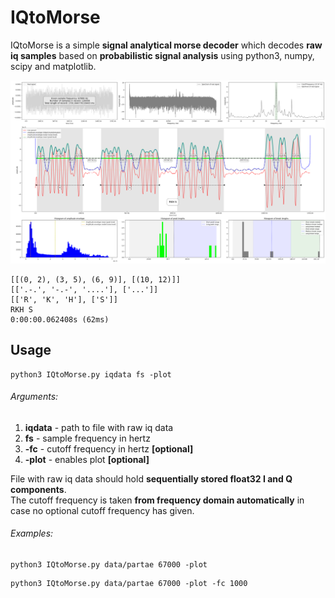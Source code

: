 # IQtoMorse

IQtoMorse is a simple **signal analytical morse decoder** which decodes **raw iq samples** based on **probabilistic signal analysis** using python3, numpy, scipy and matplotlib.

![IQtoMorse.png](https://github.com/eikeviehmann/IQtoMorse/blob/main/IQtoMorse.png?raw=true)
```
[[(0, 2), (3, 5), (6, 9)], [(10, 12)]]
[['.-.', '-.-', '....'], ['...']]
[['R', 'K', 'H'], ['S']]
RKH S
0:00:00.062408s (62ms)
```
## Usage
```console
python3 IQtoMorse.py iqdata fs -plot
```
###### Arguments:
1. **iqdata** - path to file with raw iq data  
2. **fs** - sample frequency in hertz
3. **-fc** - cutoff frequency in hertz **[optional]**
4. **-plot** - enables plot **[optional]**

File with raw iq data should hold **sequentially stored float32 I and Q components**.<br/>
The cutoff frequency is taken **from frequency domain automatically** in case no optional cutoff frequency has given.

###### Examples:
```console
python3 IQtoMorse.py data/partae 67000 -plot
```
```console
python3 IQtoMorse.py data/partae 67000 -plot -fc 1000
```


